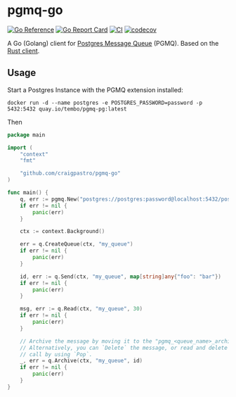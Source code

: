 # pgmq-go

[![Go Reference](https://pkg.go.dev/badge/github.com/craigpastro/pgmq-go.svg)](https://pkg.go.dev/github.com/craigpastro/pgmq-go)
[![Go Report Card](https://goreportcard.com/badge/github.com/craigpastro/pgmq-go)](https://goreportcard.com/report/github.com/craigpastro/pgmq-go)
[![CI](https://github.com/craigpastro/pgmq-go/actions/workflows/ci.yaml/badge.svg)](https://github.com/craigpastro/pgmq-go/actions/workflows/ci.yaml)
[![codecov](https://codecov.io/github/craigpastro/pgmq-go/branch/main/graph/badge.svg?token=00AJODX77Z)](https://codecov.io/github/craigpastro/pgmq-go)

A Go (Golang) client for
[Postgres Message Queue](https://github.com/tembo-io/pgmq) (PGMQ). Based on the
[Rust client](https://github.com/tembo-io/pgmq/tree/main/core).

## Usage

Start a Postgres Instance with the PGMQ extension installed:

```shell
docker run -d --name postgres -e POSTGRES_PASSWORD=password -p 5432:5432 quay.io/tembo/pgmq-pg:latest
```

Then

```go
package main

import (
    "context"
    "fmt"

    "github.com/craigpastro/pgmq-go"
)

func main() {
    q, err := pgmq.New("postgres://postgres:password@localhost:5432/postgres")
    if err != nil {
        panic(err)
    }

    ctx := context.Background()

    err = q.CreateQueue(ctx, "my_queue")
    if err != nil {
        panic(err)
    }

    id, err := q.Send(ctx, "my_queue", map[string]any{"foo": "bar"})
    if err != nil {
        panic(err)
    }

    msg, err := q.Read(ctx, "my_queue", 30)
    if err != nil {
        panic(err)
    }

    // Archive the message by moving it to the "pgmq_<queue_name>_archive" table.
    // Alternatively, you can `Delete` the message, or read and delete in one
    // call by using `Pop`.
    _, err = q.Archive(ctx, "my_queue", id)
    if err != nil {
        panic(err)
    }
}
```
